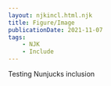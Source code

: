```yaml
---
layout: njkincl.html.njk
title: Figure/Image
publicationDate: 2021-11-07
tags:
    - NJK
    - Include
---
```


Testing Nunjucks inclusion
